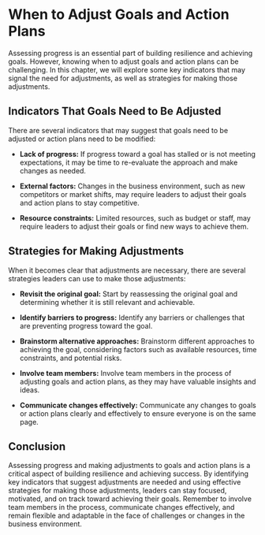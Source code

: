 When to Adjust Goals and Action Plans
=====================================================================

Assessing progress is an essential part of building resilience and achieving goals. However, knowing when to adjust goals and action plans can be challenging. In this chapter, we will explore some key indicators that may signal the need for adjustments, as well as strategies for making those adjustments.

Indicators That Goals Need to Be Adjusted
-----------------------------------------

There are several indicators that may suggest that goals need to be adjusted or action plans need to be modified:

* **Lack of progress:** If progress toward a goal has stalled or is not meeting expectations, it may be time to re-evaluate the approach and make changes as needed.

* **External factors:** Changes in the business environment, such as new competitors or market shifts, may require leaders to adjust their goals and action plans to stay competitive.

* **Resource constraints:** Limited resources, such as budget or staff, may require leaders to adjust their goals or find new ways to achieve them.

Strategies for Making Adjustments
---------------------------------

When it becomes clear that adjustments are necessary, there are several strategies leaders can use to make those adjustments:

* **Revisit the original goal:** Start by reassessing the original goal and determining whether it is still relevant and achievable.

* **Identify barriers to progress:** Identify any barriers or challenges that are preventing progress toward the goal.

* **Brainstorm alternative approaches:** Brainstorm different approaches to achieving the goal, considering factors such as available resources, time constraints, and potential risks.

* **Involve team members:** Involve team members in the process of adjusting goals and action plans, as they may have valuable insights and ideas.

* **Communicate changes effectively:** Communicate any changes to goals or action plans clearly and effectively to ensure everyone is on the same page.

Conclusion
----------

Assessing progress and making adjustments to goals and action plans is a critical aspect of building resilience and achieving success. By identifying key indicators that suggest adjustments are needed and using effective strategies for making those adjustments, leaders can stay focused, motivated, and on track toward achieving their goals. Remember to involve team members in the process, communicate changes effectively, and remain flexible and adaptable in the face of challenges or changes in the business environment.
